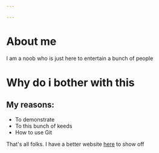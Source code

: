```yaml
---

---
```

# About me

I am a noob who is just here to entertain a bunch of people

# Why do i bother with this

## My reasons:
        
* To demonstrate
* To this bunch of keeds
* How to use Git

That's all folks. I have a better website [here](http://dhs.sg) to show off
